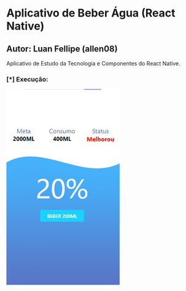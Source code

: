 # Aplicativo de Beber Água (React Native)
## Autor: Luan Fellipe (allen08)

Aplicativo de Estudo da Tecnologia e Componentes do React Native.

### [*] Execução:

![Alt text](Execucao.png "Title")